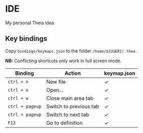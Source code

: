 # IDE
My personal Theia idea

## Key bindings
Copy `bindings/keymaps.json` to the folder `/home/${USER}/.thea` .

**NB:** Conflicting shortcuts only work in full screen mode.

| Binding | Action | keymap.json |
|----|----|----|
| `ctrl + n` | New file | ✓ |
| `ctrl + o` | Open... | ✓ |
| `ctrl + w` | Close main area tab | ✓ |
| `ctrl + pageup` | Switch to previous tab | ✓ |
| `ctrl + pageup` | Switch to next tab  | ✓ |
| `F12` | Go to definition | ✓ |

